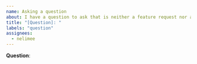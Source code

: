 ```yaml
---
name: Asking a question
about: I have a question to ask that is neither a feature request nor a bug report.
title: "[Question]: "
labels: "question"
assignees:
  - nelimee
---
```


**Question**:
